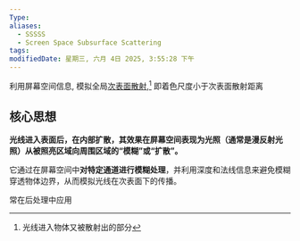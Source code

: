 ```yaml
---
Type: 
aliases:
  - SSSSS
  - Screen Space Subsurface Scattering
tags: 
modifiedDate: 星期三, 六月 4日 2025, 3:55:28 下午
---
```

利用屏幕空间信息, 模拟全局[次表面散射](次表面散射.md),[^1] 即着色尺度小于次表面散射距离

## 核心思想

**光线进入表面后，在内部扩散，其效果在屏幕空间表现为光照（通常是漫反射光照）从被照亮区域向周围区域的“模糊”或“扩散”。**

它通过在屏幕空间中**对特定通道进行模糊处理**，并利用深度和法线信息来避免模糊穿透物体边界，从而模拟光线在次表面下的传播。

常在后处理中应用

[^1]: 光线进入物体又被散射出的部分
